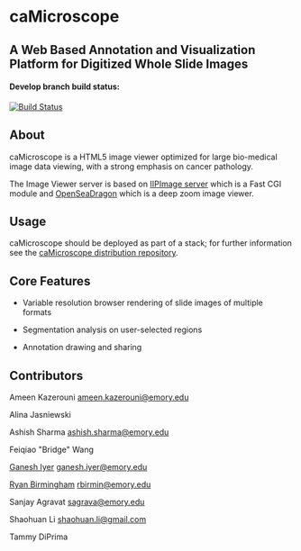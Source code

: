 # caMicroscope 
## A Web Based Annotation and Visualization Platform for Digitized Whole Slide Images

#### Develop branch build status:
[![Build Status](https://travis-ci.org/camicroscope/caMicroscope.svg?branch=develop)](https://travis-ci.org/camicroscope/caMicroscope)


## About

caMicroscope is a HTML5 image viewer optimized for large bio-medical image data viewing, with a strong emphasis on cancer pathology.

The Image Viewer server is based on [IIPImage server](http://iipimage.sourceforge.net/) which is a Fast CGI module and [OpenSeaDragon](https://openseadragon.github.io/) which is a deep zoom image viewer.


## Usage

caMicroscope should be deployed as part of a stack; for further information see the [caMicroscope distribution repository](https://github.com/camicroscope/Distro).

## Core Features

* Variable resolution browser rendering of slide images of multiple formats

* Segmentation analysis on user-selected regions

* Annotation drawing and sharing


## Contributors
Ameen Kazerouni <ameen.kazerouni@emory.edu>

Alina Jasniewski

Ashish Sharma <ashish.sharma@emory.edu>

Feiqiao "Bridge" Wang

[Ganesh Iyer](http://ganeshiyer.net) <ganesh.iyer@emory.edu>

[Ryan Birmingham](http://rbirm.us) <rbirmin@emory.edu>

Sanjay Agravat <sagrava@emory.edu>

Shaohuan Li <shaohuan.li@gmail.com>

Tammy DiPrima
